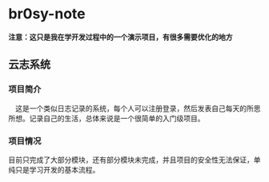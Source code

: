 # br0sy-note
**注意：这只是我在学开发过程中的一个演示项目，有很多需要优化的地方**
## 云志系统
### 项目简介
&emsp;这是一个类似日志记录的系统，每个人可以注册登录，然后发表自己每天的所思所想。记录自己的生活，总体来说是一个很简单的入门级项目。
### 项目情况
目前只完成了大部分模块，还有部分模块未完成，并且项目的安全性无法保证，单纯只是学习开发的基本流程。
